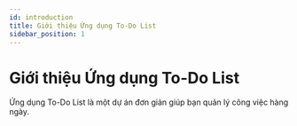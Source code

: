 ```yaml
---
id: introduction
title: Giới thiệu Ứng dụng To-Do List
sidebar_position: 1
---
```


# Giới thiệu Ứng dụng To-Do List

Ứng dụng To-Do List là một dự án đơn giản giúp bạn quản lý công việc hàng ngày.
